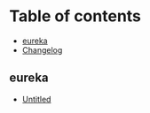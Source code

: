 # Table of contents

* [eureka](README.md)
* [Changelog](changelog.md)

## eureka

* [Untitled](eureka/untitled.md)

